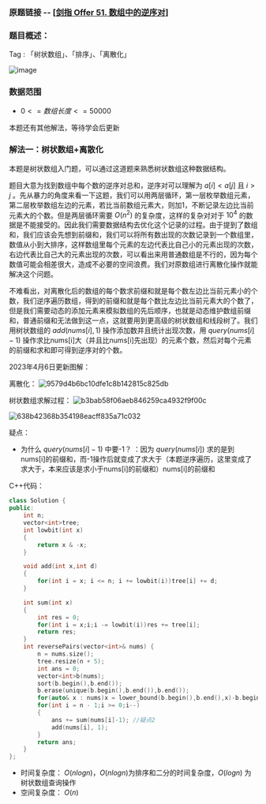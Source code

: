 ### 原题链接 -- [[剑指 Offer 51. 数组中的逆序对](https://leetcode.cn/problems/shu-zu-zhong-de-ni-xu-dui-lcof/)]

### 题目概述：
Tag : 「树状数组」、「排序」、「离散化」

![image](https://user-images.githubusercontent.com/99656524/201452385-f2346071-7ceb-4ccd-a1b0-c7e8dccb78e6.png)

### 数据范围
* $0 <= 数组长度 <= 50000$

本题还有其他解法，等待学会后更新

### 解法一：树状数组+离散化
本题是树状数组入门题，可以通过这道题来熟悉树状数组这种数据结构。

题目大意为找到数组中每个数的逆序对总和，逆序对可以理解为 $a[i] < a[j]$ 且 $i > j$ 。先从暴力的角度来看一下这题，我们可以用两层循环，第一层枚举数组元素，第二层枚举数组左边的元素，若比当前数组元素大，则加1，不断记录左边比当前元素大的个数。但是两层循环需要 $O(n^2)$ 的复杂度，这样的复杂对对于 $10^4$ 的数据是不能接受的。因此我们需要数据结构去优化这个记录的过程。由于提到了数组和，我们应该会先想到前缀和，我们可以将所有数出现的次数记录到一个数组里，数值从小到大排序，这样数组里每个元素的左边代表比自己小的元素出现的次数，右边代表比自己大的元素出现的次数，可以看出来用普通数组是不行的，因为每个数值可能会相差很大，造成不必要的空间浪费。我们对原数组进行离散化操作就能解决这个问题。

不难看出，对离散化后的数组的每个数求前缀和就是每个数左边比当前元素小的个数，我们逆序遍历数组，得到的前缀和就是每个数比左边比当前元素大的个数了，但是我们需要动态的添加元素来模拟数组的先后顺序，也就是动态维护数组前缀和，普通前缀和无法做到这一点，这就要用到更高级的树状数组和线段树了。我们用树状数组的 $add(nums[i], 1)$ 操作添加数并且统计出现次数，用 $query(nums[i]-1)$ 操作求比nums[i]大（并且比nums[i]先出现）的元素个数，然后对每个元素的前缀和求和即可得到逆序对的个数。

2023年4月6日更新图解：

离散化：
![9579d4b6bc10dfe1c8b142815c825db](https://user-images.githubusercontent.com/99656524/230421505-d109ef59-f123-41c7-997b-a077836ef00c.jpg)

树状数组求解过程：
![b3bab58f06aeb846259ca4932f9f00c](https://user-images.githubusercontent.com/99656524/230421613-adc21d09-e9a1-4145-922a-bbdea4f90c6c.jpg)

![638b42368b354198eacff835a71c032](https://user-images.githubusercontent.com/99656524/230421642-b3607a24-70f1-413d-a6ae-2d38c4d700fd.jpg)


疑点：
* 为什么 $query(nums[i]-1)$ 中要-1？ ：因为 $query(nums[i])$ 求的是到nums[i]的前缀和，而-1操作后就变成了求大于（本题逆序遍历，这里变成了求大于，本来应该是求小于nums[i]的前缀和）nums[i]的前缀和 

C++代码：
```cpp
class Solution {
public:
    int n;
    vector<int>tree;
    int lowbit(int x)
    {
        return x & -x;
    }

    void add(int x,int d)
    {
        for(int i = x; i <= n; i += lowbit(i))tree[i] += d;
    }

    int sum(int x)
    {
        int res = 0;
        for(int i = x;i;i -= lowbit(i))res += tree[i];
        return res;
    }
    int reversePairs(vector<int>& nums) {
        n = nums.size();
        tree.resize(n + 5);
        int ans = 0;
        vector<int>b(nums);
        sort(b.begin(),b.end());
        b.erase(unique(b.begin(),b.end()),b.end());
        for(auto& x : nums)x = lower_bound(b.begin(),b.end(),x)-b.begin() + 1; 
        for(int i = n - 1;i >= 0;i--)
        {            
            ans += sum(nums[i]-1); //疑点2
            add(nums[i], 1);
        }
        return ans;
    }
};
```
* 时间复杂度： $O(nlogn)$，$O(nlogn)$为排序和二分的时间复杂度，$O(logn)$ 为树状数组查询操作
* 空间复杂度： $O(n)$ 

 
